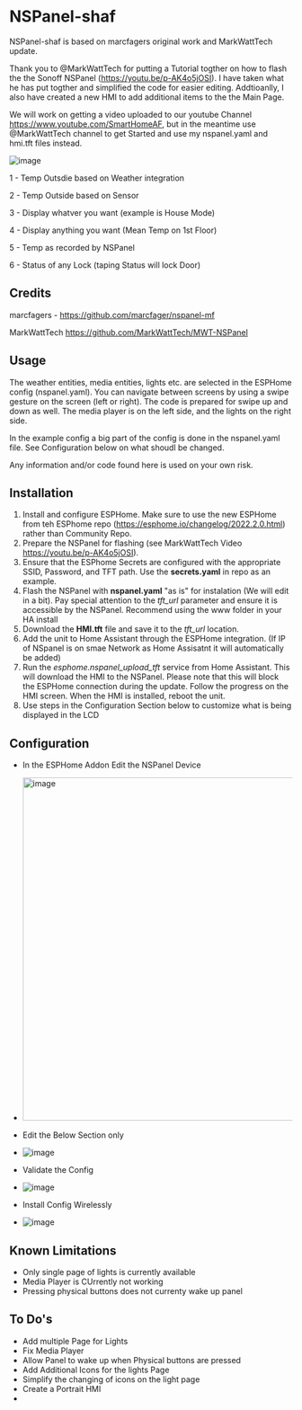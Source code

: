 # NSPanel-shaf
NSPanel-shaf is based on marcfagers original work and MarkWattTech update.

Thank you to @MarkWattTech for putting a Tutorial togther on how to flash the the Sonoff NSPanel (https://youtu.be/p-AK4o5jOSI).  I have taken what he has put togther and simplified the code for easier editing.   Addtioanlly, I also have created a new HMI to add additional items to the the Main Page.   

We will work on getting a video uploaded to our youtube Channel https://www.youtube.com/SmartHomeAF, but in the meantime use @MarkWattTech channel to get Started and use my nspanel.yaml and hmi.tft files instead.

![image](https://user-images.githubusercontent.com/105226208/167629981-6d6e1bf8-4546-4498-a08c-afecd9e09c93.png)

1 - Temp Outsdie based on Weather integration

2 - Temp Outside based on Sensor

3 - Display whatver you want (example is House Mode)

4 - Display anything you want (Mean Temp on 1st Floor)

5 - Temp as recorded by NSPanel

6 - Status of any Lock (taping Status will lock Door)




## Credits

marcfagers - https://github.com/marcfager/nspanel-mf

MarkWattTech https://github.com/MarkWattTech/MWT-NSPanel

## Usage
The weather entities, media entities, lights etc. are selected in the ESPHome config (nspanel.yaml). You can navigate between screens by using a swipe gesture on the screen (left or right). The code is prepared for swipe up and down as well. The media player is on the left side, and the lights on the right side.

In the example config a big part of the config is done in the nspanel.yaml file.   See Configuration below on what shoudl be changed.

Any information and/or code found here is used on your own risk.

## Installation
1. Install and configure ESPHome.   Make sure to use the new ESPHome from teh ESPhome repo (https://esphome.io/changelog/2022.2.0.html) rather than Community Repo.
3. Prepare the NSPanel for flashing (see MarkWattTech Video https://youtu.be/p-AK4o5jOSI).
4. Ensure that the ESPhome Secrets are configured with the appropriate SSID, Password, and TFT path.  Use the **secrets.yaml** in repo as an example.    
5. Flash the NSPanel with **nspanel.yaml** "as is" for instalation (We will edit in a bit). Pay special attention to the _tft_url_ parameter and ensure it is accessible by the NSPanel.  Recommend using the www folder in your HA install
6. Download the **HMI.tft** file and save it to the _tft_url_ location.
7. Add the unit to Home Assistant through the ESPHome integration.  (If IP of NSpanel is on smae Network as Home Assisatnt it will automatically be added)
8. Run the _esphome.nspanel_upload_tft_ service from Home Assistant. This will download the HMI to the NSPanel. Please note that this will block the ESPHome connection during the update. Follow the progress on the HMI screen. When the HMI is installed, reboot the unit.
9. Use steps in the Configuration Section below to customize what is being displayed in the LCD

## Configuration
- In the ESPHome Addon Edit the NSPanel Device
- <img width="611" alt="image" src="https://user-images.githubusercontent.com/105226208/167456356-8dd6e3a5-9308-4008-a3f3-abe982b1d067.png">
- Edit the Below Section only
- ![image](https://user-images.githubusercontent.com/105226208/167458091-c9e98dad-b765-484b-994f-215dea04cdb7.png)
- Validate the Config
- ![image](https://user-images.githubusercontent.com/105226208/167515749-e16b8ae7-78ad-47d7-bd06-dc738bcc3c8b.png)

- Install Config Wirelessly
- ![image](https://user-images.githubusercontent.com/105226208/167515817-eac48612-f259-4fe9-ae48-dd9efba9e5b0.png)

## Known Limitations
- Only single page of lights is currently available
- Media Player is CUrrently not working
- Pressing physical buttons does not currenty wake up panel

## To Do's
- Add multiple Page for Lights
- Fix Media Player
- Allow Panel to wake up when Physical buttons are pressed
- Add Additional Icons for the lights Page
- Simplify the changing of icons on the light page
- Create a Portrait HMI
- 
